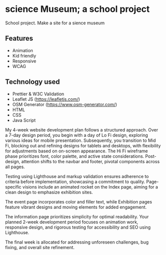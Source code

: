 # science Museum; a school project
School project. Make a site for a sience museum

## Features
- Animation
- Kid friendly
- Responsive
- WCAG

## Technology used
- Prettier & W3C Validation
- Leaflet JS (https://leafletjs.com/)
- OSM Generator (https://www.osm-generator.com/)
- HTML
- CSS
- Java Script

My 4-week website development plan follows a structured approach. Over a 7-day design period, you begin with a day of Lo Fi design, exploring various ideas for mobile presentation. Subsequently, you transition to Mid Fi, blocking out and refining designs for tablets and desktops, with flexibility for adjustments based on on-screen appearance. 
The Hi Fi wireframe phase prioritizes font, color palette, and active state considerations.
Post-design, attention shifts to the navbar and footer, pivotal components across all pages.  

Testing using Lighthouse and markup validation ensures adherence to criteria before implementation, showcasing a commitment to quality.
Page-specific visions include an animated rocket on the Index page, aiming for a clean design to emphasize exhibition sites. 

The event page incorporates color and filler text, while Exhibition pages feature vibrant designs and moving elements for added engagement. 

The information page prioritizes simplicity for optimal readability.
Your planned 2-week development period focuses on animation work, responsive design, and rigorous testing for accessibility and SEO using Lighthouse. 

The final week is allocated for addressing unforeseen challenges, bug fixing, and overall site refinement. 
